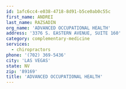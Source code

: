 ```yaml
---
id: 1afc6cc4-e038-4718-8d91-b5ce0ab0c55c
first_name: ANDREI
last_name: RAZSADIN
org_name: 'ADVANCED OCCUPATIONAL HEALTH'
address: '3376 S. EASTERN AVENUE, SUITE 160'
category: complementary-medicine
services:
  - chiropractors
phone: '(702) 369-5436'
city: 'LAS VEGAS'
state: NV
zip: '89169'
title: 'ADVANCED OCCUPATIONAL HEALTH'
---
```


